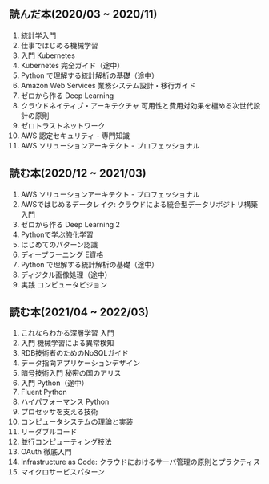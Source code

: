 ## 読んだ本(2020/03 ~ 2020/11)
1. 統計学入門
1. 仕事ではじめる機械学習
1. 入門 Kubernetes
1. Kubernetes 完全ガイド（途中）
1. Python で理解する統計解析の基礎（途中）
1. Amazon Web Services 業務システム設計・移行ガイド
1. ゼロから作る Deep Learning
1. クラウドネイティブ・アーキテクチャ 可用性と費用対効果を極める次世代設計の原則
1. ゼロトラストネットワーク
1. AWS 認定セキュリティ - 専門知識
1. AWS ソリューションアーキテクト - プロフェッショナル

## 読む本(2020/12 ~ 2021/03)
1. AWS ソリューションアーキテクト - プロフェッショナル
1. AWSではじめるデータレイク: クラウドによる統合型データリポジトリ構築入門
1. ゼロから作る Deep Learning 2
1. Pythonで学ぶ強化学習
1. はじめてのパターン認識
1. ディープラーニング E資格
1. Python で理解する統計解析の基礎（途中）
1. ディジタル画像処理（途中）
1. 実践 コンピュータビジョン

## 読む本(2021/04 ~ 2022/03)
1. これならわかる深層学習 入門
1. 入門 機械学習による異常検知
1. RDB技術者のためのNoSQLガイド
1. データ指向アプリケーションデザイン
1. 暗号技術入門 秘密の国のアリス
1. 入門 Python（途中）
1. Fluent Python
1. ハイパフォーマンス Python
1. プロセッサを支える技術
1. コンピュータシステムの理論と実装
1. リーダブルコード
1. 並行コンピューティング技法
1. OAuth 徹底入門
1. Infrastructure as Code: クラウドにおけるサーバ管理の原則とプラクティス
1. マイクロサービスパターン
